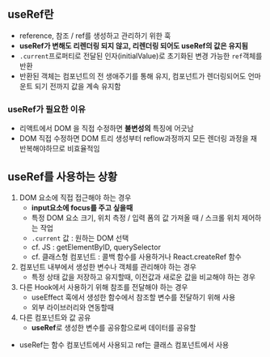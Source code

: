 
## useRef란
- reference, 참조 / ref를 생성하고 관리하기 위한 훅
- **useRef가 변해도 리렌더링 되지 않고, 리렌더링 되어도 useRef의 값은 유지됨**
- `.current`프로퍼티로 전달된 인자(initialValue)로 초기화된 변경 가능한 `ref`객체를 반환
- 반환된 객체는 컴포넌트의 전 생애주기를 통해 유지, 컴포넌트가 렌더링되어도 언마운트 되기 전까지 값을 계속 유지함

### useRef가 필요한 이유
- 리액트에서 DOM 을 직접 수정하면 **불변성의** 특징에 어긋남
- DOM 직접 수정하면 DOM 트리 생성부터 reflow과정까지 모든 렌더링 과정을 재반복해야하므로 비효율적임

##  useRef를 사용하는 상황
1. DOM 요소에 직접 접근해야 하는 경우
    - **input요소에 focus를 주고 싶을때**
    - 특정 DOM 요소 크기, 위치 측정 / 입력 폼의 값 가져올 때 / 스크롤 위치 제어하는 작업
    - `.current` 값 : 원하는 DOM 선택
    - cf. JS : getElementByID, querySelector
    - cf. 클래스형 컴포넌트 : 콜백 함수를 사용하거나 React.createRef 함수
2. 컴포넌트 내부에서 생성한 변수나 객체를 관리해야 하는 경우
    - 특정 상태 값을 저장하고 유지할때, 이전값과 새로운 값을 비교해야 하는 경우
3. 다른 Hook에서 사용하기 위해 참조를 전달해야 하는 경우
    - useEffect 훅에서 생성한 함수에서 참조할 변수를 전달하기 위해 사용
    - 외부 라이브러리와 연동할때
4. 다른 컴포넌트와 값 공유
    - **useRef**로 생성한 변수를 공유함으로써 데이터를 공유할
- useRef는 함수 컴포넌트에서 사용되고 ref는 클래스 컴포넌트에서 사용
